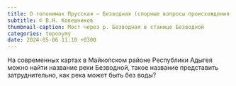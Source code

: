 ```yaml
---
title: О топонимах Прусская — Безводная (спорные вопросы происхождения и этимологии)
subtitle: © В.Н. Ковешников
thumbnail-caption: Мост через р. Безводная в станице Безводной
categories: toponymy
date: 2024-05-06 11:10 +0300
---
```

На современных картах в Майкопском районе Республики Адыгея можно найти название реки Безводной, такое название представить затруднительно, как река может быть без воды? 